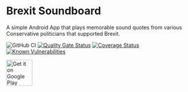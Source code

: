 # Brexit Soundboard

A simple Android App that plays memorable sound quotes from various Conservative politicians that supported Brexit.

![GitHub CI](https://github.com/jameshnsears/brexitsoundboard/workflows/GitHub%20CI/badge.svg?branch=master)
[![Quality Gate Status](https://sonarcloud.io/api/project_badges/measure?project=jameshnsears_brexitsoundboard&metric=alert_status)](https://sonarcloud.io/dashboard?id=jameshnsears_brexitsoundboard)
[![Coverage Status](https://coveralls.io/repos/github/jameshnsears/brexitsoundboard/badge.svg?branch=master)](https://coveralls.io/github/jameshnsears/brexitsoundboard?branch=master)  [![Known Vulnerabilities](https://snyk.io/test/github/jameshnsears/brexitsoundboard/badge.svg)](https://snyk.io/test/github/jameshnsears/brexitsoundboard)

<a href="https://play.google.com/store/apps/details?id=na.brexitsoundboard&hl=en"><img alt="Get it on Google Play" src="https://play.google.com/intl/en_gb/badges/images/generic/en_badge_web_generic.png" height="70"/></a>
